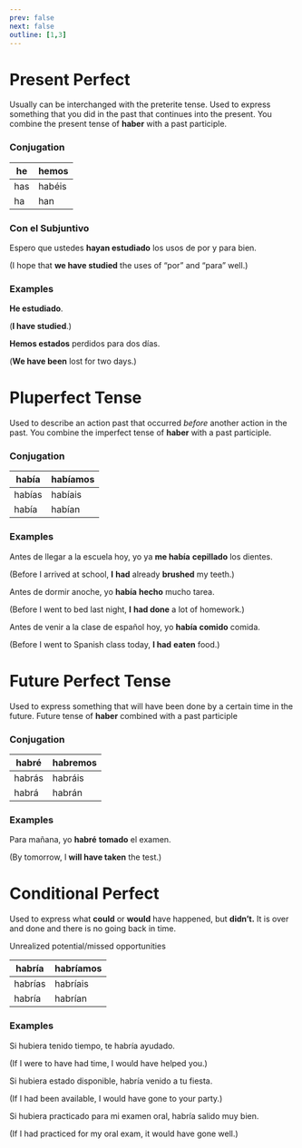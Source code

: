 ```yaml
---
prev: false
next: false
outline: [1,3]
---
```


# Present Perfect

Usually can be interchanged with the preterite tense. Used to express something that you did in the past that continues into the present. You combine the present tense of **haber** with a past participle.

### Conjugation

| he | hemos |
| --- | --- |
| has | habéis |
| ha | han |

### Con el Subjuntivo

Espero que ustedes **hayan estudiado** los usos de por y para bien.

(I hope that **we have studied** the uses of “por” and “para” well.)

### Examples

**He estudiado**.

(**I have studied**.)

**Hemos estados** perdidos para dos días.

(**We have been** lost for two days.)

# Pluperfect Tense

Used to describe an action past that occurred *before* another action in the past. You combine the imperfect tense of **haber** with a past participle.

### Conjugation

| había | habíamos |
| --- | --- |
| habías | habíais |
| había | habían |

### Examples

Antes de llegar a la escuela hoy, yo ya **me había** **cepillado** los dientes.

(Before I arrived at school, **I** **had** already **brushed** my teeth.)

Antes de dormir anoche, yo **había** **hecho** mucho tarea.

(Before I went to bed last night, **I** **had done** a lot of homework.)

Antes de venir a la clase de español hoy, yo **había** **comido** comida.

(Before I went to Spanish class today, **I had** **eaten** food.)

# Future Perfect Tense

Used to express something that will have been done by a certain time in the future. Future tense of **haber** combined with a past participle

### Conjugation

| habré | habremos |
| --- | --- |
| habrás | habráis |
| habrá | habrán |

### Examples

Para mañana, yo **habré** **tomado** el examen.

(By tomorrow, I **will have taken** the test.)

# Conditional Perfect

Used to express what **could** or **would** have happened, but **didn’t.** It is over and done and there is no going back in time.

Unrealized potential/missed opportunities

| habría | habríamos |
| --- | --- |
| habrías | habríais |
| habría | habrían |

### Examples

Si hubiera tenido tiempo, te habría ayudado.

(If I were to have had time, I would have helped you.)

Si hubiera estado disponible, habría venido a tu fiesta.

(If I had been available, I would have gone to your party.) 

Si hubiera practicado para mi examen oral, habría salido muy bien.

(If I had practiced for my oral exam, it would have gone well.)